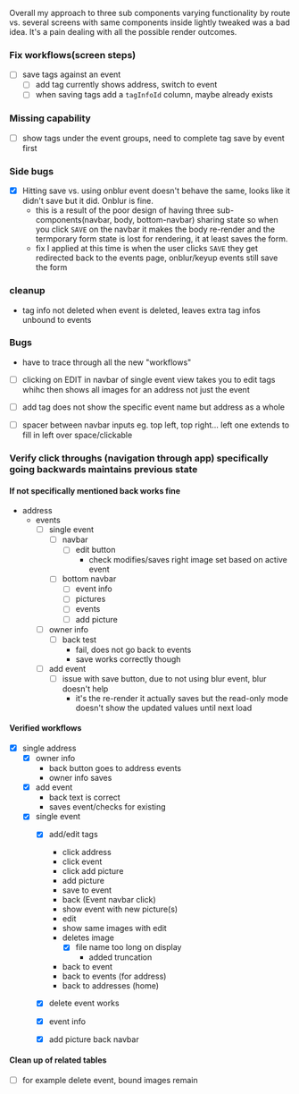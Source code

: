 Overall my approach to three sub components varying functionality by route vs. several screens with same components inside lightly tweaked
was a bad idea. It's a pain dealing with all the possible render outcomes.

### Fix workflows(screen steps)
- [ ] save tags against an event
    - [ ] add tag currently shows address, switch to event
    - [ ] when saving tags add a `tagInfoId` column, maybe already exists

### Missing capability
- [ ] show tags under the event groups, need to complete tag save by event first

### Side bugs
- [x] Hitting save vs. using onblur event doesn't behave the same, looks like it didn't save but it did. Onblur is fine.
    - this is a result of the poor design of having three sub-components(navbar, body, bottom-navbar) sharing state so when you click `SAVE` on the navbar it makes the body re-render and the termporary form state is lost for rendering, it at least saves the form.
    - fix I applied at this time is when the user clicks `SAVE` they get redirected back to the events page, onblur/keyup events still save the form

### cleanup
- tag info not deleted when event is deleted, leaves extra tag infos unbound to events

### Bugs
- have to trace through all the new "workflows"
- [ ] clicking on EDIT in navbar of single event view takes you to edit tags whihc then shows all images for an address not just the event
- [ ] add tag does not show the specific event name but address as a whole
- [ ] spacer between navbar inputs eg. top left, top right... left one extends to fill in left over space/clickable


### Verify click throughs (navigation through app) specifically going backwards maintains previous state
#### If not specifically mentioned back works fine
- address
    - events
        - [ ] single event
            - [ ] navbar
                - [ ] edit button
                    - check modifies/saves right image set based on active event
            - [ ] bottom navbar
                - [ ] event info
                - [ ] pictures
                - [ ] events
                - [ ] add picture
        - [ ] owner info
            - [ ] back test
                - fail, does not go back to events
                - save works correctly though
        - [ ] add event
            - [ ] issue with save button, due to not using blur event, blur doesn't help
                - it's the re-render it actually saves but the read-only mode doesn't show the updated values until next load

#### Verified workflows
- [x] single address
    - [x] owner info
        - back button goes to address events
        - owner info saves
    - [x] add event
        - back text is correct
        - saves event/checks for existing
    - [x] single event
        - [x] add/edit tags
            - click address
            - click event
            - click add picture
            - add picture
            - save to event
            - back (Event navbar click)
            - show event with new picture(s)
            - edit
            - show same images with edit
            - deletes image
                - [x] file name too long on display
                    - added truncation
            - back to event
            - back to events (for address)
            - back to addresses (home)
        - [x] delete event works
        - [x] event info
        - [x] add picture back navbar
        

#### Clean up of related tables
- [ ] for example delete event, bound images remain
